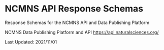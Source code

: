 # NCMNS API Response Schemas
Response Schemas for the NCMNS API and Data Publishing Platform  
  
NCMNS Data Publishing Platform and API
https://api.naturalsciences.org/
  
Last Updated: 2021/11/01
